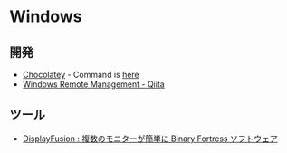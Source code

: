 # Windows

## 開発
- [Chocolatey](https://chocolatey.org/) - Command is [here](WindowsSetup.Admin.ps1#L1)
- [Windows Remote Management - Qiita](https://qiita.com/asterisk9101/items/46d45c30a1141b1e6115)

## ツール
- [DisplayFusion : 複数のモニターが簡単に Binary Fortress ソフトウェア](https://www.displayfusion.com/)

